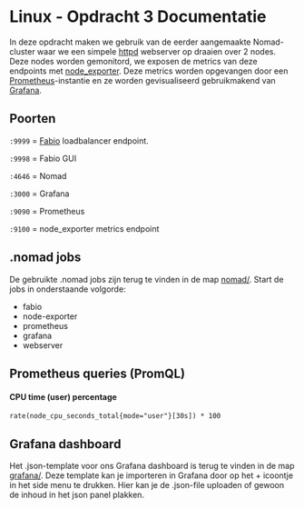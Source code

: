 # Linux - Opdracht 3 Documentatie

In deze opdracht maken we gebruik van de eerder aangemaakte Nomad-cluster waar we een simpele [httpd](https://httpd.apache.org/docs/2.4/programs/httpd.html) webserver op draaien over 2 nodes. Deze nodes worden gemonitord, we exposen de metrics van deze endpoints met [node_exporter](https://github.com/prometheus/node_exporter). Deze metrics worden opgevangen door een [Prometheus](https://hub.docker.com/r/prom/prometheus/)-instantie en ze worden gevisualiseerd gebruikmakend van [Grafana](https://hub.docker.com/r/grafana/grafana).


## Poorten
`:9999` = [Fabio](https://github.com/fabiolb/fabio) loadbalancer endpoint.

`:9998` = Fabio GUI

`:4646` = Nomad

`:3000` = Grafana 

`:9090` = Prometheus

`:9100` = node_exporter metrics endpoint 


## .nomad jobs

De gebruikte .nomad jobs zijn terug te vinden in de map [nomad/](https://github.com/JorenSpinnoy/PXL_nomad/tree/team1-pe3/nomad). Start de jobs in onderstaande volgorde: 

* fabio
* node-exporter
* prometheus
* grafana
* webserver

## Prometheus queries (PromQL)

#### CPU time (user) percentage
``` 
rate(node_cpu_seconds_total{mode="user"}[30s]) * 100
```

## Grafana dashboard
Het .json-template voor ons Grafana dashboard is terug te vinden in de map [grafana/](https://github.com/JorenSpinnoy/PXL_nomad/tree/team1-pe3/grafana). Deze template kan je importeren in Grafana door op het + icoontje in het side menu te drukken. Hier kan je de .json-file uploaden of gewoon de inhoud in het json panel plakken.